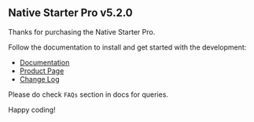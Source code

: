 ## Native Starter Pro v5.2.0

Thanks for purchasing the Native Starter Pro.

Follow the documentation to install and get started with the development:

-   [Documentation](http://strapmobile.com/docs/native-starter-pro/master/)
-   [Product Page](http://strapmobile.com/native-starter-pro/)
-	[Change Log](http://gitstrap.com/strapmobile/NativeStarterPro/blob/v5.2.0/ChangeLog.md)

Please do check `FAQs` section in docs for queries.

Happy coding!
